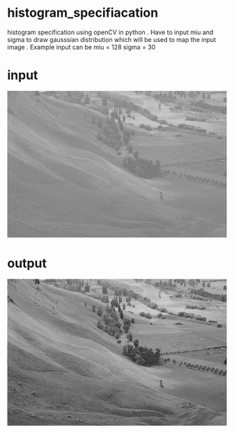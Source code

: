 # histogram_specifiacation
histogram specification using openCV in python . Have to input miu and sigma to draw gausssian distribution which will be used to map the input image . Example input can be miu = 128 sigma = 30

# input
![input image](https://github.com/nahid0335/histogram_specifiacation/blob/main/hist.jpg)

# output
![input image](https://github.com/nahid0335/histogram_specifiacation/blob/main/output.jpg)
